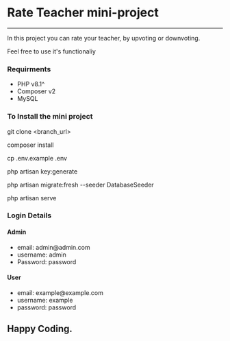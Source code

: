 # Rate Teacher mini-project

<hr>

In this project you can rate your teacher, by upvoting or downvoting. 

Feel free to use it's functionaliy 

<h3>Requirments</h3>
<ul>
    <li>PHP v8.1^</li>
    <li>Composer v2</li>
    <li>MySQL</li>
</ul>
<h3>To Install the mini project</h3>

git clone <branch_url>

composer install 

cp .env.example .env

php artisan key:generate 

php artisan migrate:fresh --seeder DatabaseSeeder

php artisan serve


<h3>Login Details</h3>
<h4>Admin</h4>
<ul>
    <li>email: admin@admin.com</li>
    <li>username: admin</li>
    <li>Password: password</li>
</ul>

<h4>User</h4>
<ul>
    <li>email: example@example.com</li>
    <li>username: example</li>
    <li>password: password</li>
</ul>

<h2>Happy Coding.</h2>
    
